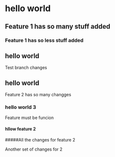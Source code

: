 # hello world 

## Feature 1 has so  many stuff added
### Feature 1 has so less stuff added

## hello world 
Test branch changes 
## hello world 
Feature 2 has so many changges
### hello world 3
Feature must be funcion
#### hllow feature 2

#####All the changes for feature 2




































Another set of changes for 2
